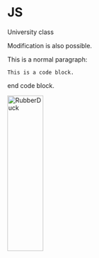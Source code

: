 # JS
University class

Modification is also possible.


This is a normal paragraph:

    This is a code block.    

end code block.

<img src="/js/img/benson-low-pefDM_a2GNY-unsplash.jpg" width="40%" height="30%" title="px(픽셀) 크기 설정" alt="RubberDuck"></img>

